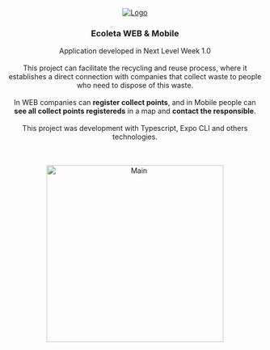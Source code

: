 <p align="center">
  <a href="https://github.com/gmass0n/ecoleta">
    <img src="./.github/logo.svg" alt="Logo">
  </a>
  <h3 align="center">Ecoleta WEB & Mobile</h3>
  <p align="center">
  Application developed in Next Level Week 1.0
  <br />
  <br />
  This project can facilitate the recycling and reuse process, where it establishes a direct connection with companies that collect waste to people who need to dispose of this waste.
  <br />
  <br />
  In WEB companies can <strong>register collect points</strong>, and in Mobile people can <strong>see all collect points registereds</strong> in a map and <strong>contact the responsible</strong>.
  <br />
  <br />
  This project was development with Typescript, Expo CLI and others technologies.
  <br />
  <br />
  <br />
 <p align="center">
  <a href="https://github.com/gmass0n/ecoleta">
    <img src="./.github/web-mobile.jpeg" alt="Main" height="350">
  </a>
  </p>
